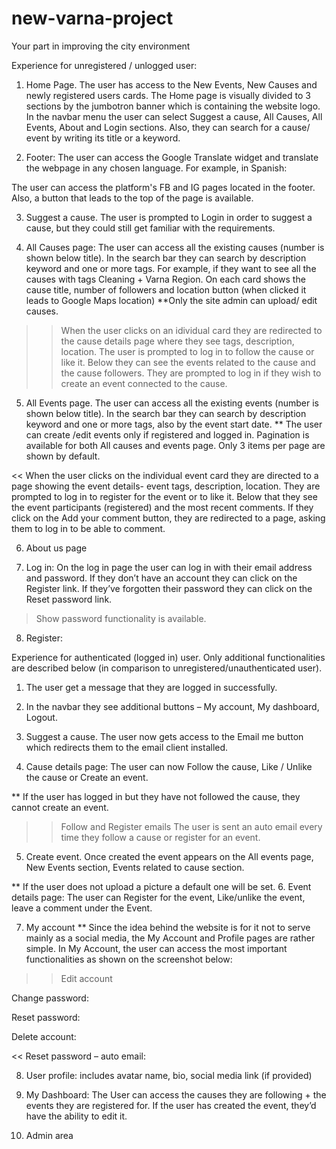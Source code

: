 # new-varna-project
Your part in improving the city environment

Experience for unregistered / unlogged user:
1. Home Page. The user has access to the New Events, New Causes and newly registered users cards. The Home page is visually divided to 3 sections by the jumbotron banner which is containing the website logo. 
In the navbar menu the user can select  Suggest a cause, All Causes, All Events, About and Login sections. Also, they can search for a cause/ event by writing its title or a keyword.



2. Footer: The user can access the Google Translate widget and translate the webpage in any chosen language. 
 For example, in Spanish:


The user can access the platform's FB and IG pages located in the footer. Also, a button that leads to the top of the page is available.


3. Suggest a cause. The user is prompted to Login in order to suggest a cause, but they could still get familiar with the requirements. 


4. All Causes page: The user can access all the existing causes (number is shown below title). In the search bar they can search by description keyword and one or more tags. For example, if they want to see all the causes with tags Cleaning + Varna Region.
On each card shows the cause title,  number of followers and location button (when clicked it leads to Google Maps location)
**Only the site admin can upload/ edit causes. 


>> When the user clicks on an idividual card they are redirected to the cause details page where they see tags, description, location. The user is prompted to log in to follow the cause or like it. Below they can see the events related to the cause and the cause followers. They are prompted to log in if they wish to create an event connected to the cause. 


5. All Events page. The user can access all the existing events (number is shown below title). In the search bar they can search by description keyword and one or more tags, also by the event start date. 
** The user can create /edit events only if registered and logged in. 
Pagination is available for both All causes and events page. Only 3 items per page are shown by default.


<< When the user clicks on the individual event card they are directed to a page showing the event details- event tags, description, location. They are prompted to log in to register for the event or to like it. Below that they see the event participants (registered) and the most recent comments. If they click on the Add your comment button, they are redirected to a page, asking them to log in to be able to comment. 



6. About us page


7. Log in: On the log in page the user can log in with their email address and password. If they don’t have an account they can click on the Register link. If they’ve forgotten their password they can click on the Reset password link.

> Show password functionality is available. 



8. Register:



Experience for authenticated (logged in) user. Only additional functionalities are described below (in comparison to unregistered/unauthenticated user).
1. The user get a message that they are logged in successfully.

2. In the navbar they see additional buttons – My account, My dashboard, Logout.
3. Suggest a cause. The user now gets access to the Email me button which redirects them to the email client installed.

4. Cause details page:
The user can now Follow the cause, Like / Unlike the cause or Create an event.



** If the user has logged in but they have not followed the cause, they cannot create an event.

>> Follow and Register emails
The user is sent an auto email every time they follow a cause or register for an event.




5. Create event. Once created the event appears on the All events page, New Events section, Events related to cause section.

** If the user does not upload a picture a default one will be set.
6. Event details page:
 The user can Register for the event, Like/unlike the event, leave a comment under the Event.



7. My account
** Since the idea behind the website is for it not to serve mainly as a social media, the My Account and Profile pages are rather simple.
In My Account, the user can access the most important functionalities as shown on the screenshot below:


>> Edit account 


Change password:

Reset password:

Delete account:


<< Reset password – auto email:


8. User profile: includes avatar name, bio, social media link (if provided)


9. My Dashboard: The User can access the causes they are following + the events they are registered for. If the user has created the event, they’d have the ability to edit it.

10. Admin area
